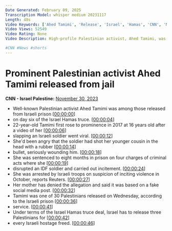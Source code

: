 ```yaml
---
Date Generated: February 09, 2025
Transcription Model: whisper medium 20231117
Length: 48s
Video Keywords: ['Ahed Tamimi', 'Release', 'Israel', 'Hamas', 'CNN', 'News', 'Shorts']
Video Views: 52549
Video Rating: None
Video Description: High-profile Palestinian activist, Ahed Tamimi, was among the prisoners released by Israel on November 29, on day six of the Israel-Hamas truce. Tamimi rose to prominence in 2017 after a video of her slapping an Israeli soldier went viral when she was 16 years old.

#CNN #News #shorts
---
```


# Prominent Palestinian activist Ahed Tamimi released from jail
**CNN - Israel Palestine:** [November 30, 2023](https://www.youtube.com/watch?v=XvkMtj6R6aY)
*  Well-known Palestinian activist Ahed Tamimi was among those released from Israeli prison [[00:00:00](https://www.youtube.com/watch?v=XvkMtj6R6aY&t=0.0s)]
*  on day six of the Israel Hamas truce. [[00:00:04](https://www.youtube.com/watch?v=XvkMtj6R6aY&t=4.44s)]
*  22-year-old Tamimi first rose to prominence in 2017 at 16 years old after a video of her [[00:00:06](https://www.youtube.com/watch?v=XvkMtj6R6aY&t=6.76s)]
*  slapping an Israeli soldier went viral. [[00:00:12](https://www.youtube.com/watch?v=XvkMtj6R6aY&t=12.32s)]
*  She'd been angry that the soldier had shot her younger cousin in the head with a rubber [[00:00:14](https://www.youtube.com/watch?v=XvkMtj6R6aY&t=14.68s)]
*  bullet, seriously wounding him. [[00:00:18](https://www.youtube.com/watch?v=XvkMtj6R6aY&t=18.12s)]
*  She was sentenced to eight months in prison on four charges of criminal acts where she [[00:00:19](https://www.youtube.com/watch?v=XvkMtj6R6aY&t=19.96s)]
*  disrupted an IDF soldier and carried out incitement. [[00:00:24](https://www.youtube.com/watch?v=XvkMtj6R6aY&t=24.12s)]
*  She was arrested by Israeli troops on suspicion of inciting violence in October, reports Reuters. [[00:00:27](https://www.youtube.com/watch?v=XvkMtj6R6aY&t=27.72s)]
*  Her mother has denied the allegation and said it was based on a fake social media post. [[00:00:32](https://www.youtube.com/watch?v=XvkMtj6R6aY&t=32.84s)]
*  Tamimi was one of 30 Palestinians released on Wednesday, according to the Israeli prison [[00:00:36](https://www.youtube.com/watch?v=XvkMtj6R6aY&t=36.88s)]
*  service. [[00:00:41](https://www.youtube.com/watch?v=XvkMtj6R6aY&t=41.24s)]
*  Under terms of the Israel Hamas truce deal, Israel has to release three Palestinians for [[00:00:42](https://www.youtube.com/watch?v=XvkMtj6R6aY&t=42.24s)]
*  every Israeli hostage freed. [[00:00:46](https://www.youtube.com/watch?v=XvkMtj6R6aY&t=46.120000000000005s)]
